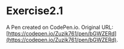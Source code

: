 # Exercise2.1

A Pen created on CodePen.io. Original URL: [https://codepen.io/Zuzik761/pen/bGWZERd](https://codepen.io/Zuzik761/pen/bGWZERd).


